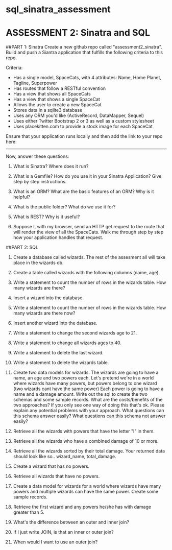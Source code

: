 sql_sinatra_assessment
======================
# ASSESSMENT 2: Sinatra and SQL


##PART 1: Sinatra
Create a new github repo called "assessment2_sinatra". Build and push a Siantra application that fulfills the following criteria to this repo.

Criteria:

  - Has a single model, SpaceCats, with 4 attributes: Name, Home Planet, Tagline, Superpower
  - Has routes that follow a RESTful convention
  - Has a view that shows all SpaceCats
  - Has a view that shows a single SpaceCat
  - Allows the user to create a new SpaceCat
  - Stores data in a sqlite3 database
  - Uses any ORM you'd like (ActiveRecord, DataMapper, Sequel)
  - Uses either Twitter Bootstrap 2 or 3 as well as a custom stylesheet
  - Uses placekitten.com to provide a stock image for each SpaceCat

Ensure that your application runs locally and then add the link to your repo here:

________________________________________________

Now, answer these questions:

1. What is Sinatra? Where does it run?

2. What is a Gemfile? How do you use it in your Sinatra Application? Give step by step instructions.

3. What is an ORM? What are the basic features of an ORM? Why is it helpful?

4. What is the public folder? What do we use it for?

5. What is REST? Why is it useful?

6. Suppose I, with my browser, send an HTTP get request to the route that will render the view of all the SpaceCats. Walk me through step by step how your application handles that request. 

##PART 2: SQL 
 
1. Create a database called wizards.
   The rest of the assesment all will take place in the wizards db.
 
2. Create a table called wizards with the following columns (name, age).
 
3. Write a statement to count the number of rows in the wizards table.  How many wizards are there?
 
4. Insert a wizard into the database.
 
5. Write a statement to count the number of rows in the wizards table.  How many wizards are there now?
 
6. Insert another wizard into the database.
 
7. Write a statement to change the second wizards age to 21.
 
8. Write a statement to change all wizards ages to 40.
 
9. Write a statement to delete the last wizard.
 
10. Write a statement to delete the wizards table.
 
11. Create two data models for wizards.  The wizards are going to have a name, an age and two powers each.  Let's pretend we're in a world where wizards have many powers, but powers belong to one wizard (two wizards cant have the same power)  Each power is going to have a name and a damage amount.  Write out the sql to create the two schemas and some sample records.  What are the costs/benefits of the two approaches?  If you only see one way of doing this that's ok.  Please explain any potential problems with your approach.  What questions can this schema answer easily?  What questions can this schema not answer easily?
 
12. Retrieve all the wizards with powers that have the letter "l" in them.
 
13. Retrieve all the wizards who have a combined damage of 10 or more.
 
14. Retrieve all the wizards sorted by their total damage.  Your returned data should look like so..
wizard_name, total_damage.
 
15. Create a wizard that has no powers.
 
16. Retrieve all wizards that have no powers.
 
17. Create a data model for wizards for a world where wizards have many powers and multiple wizards can have the same power. Create some sample records.
 
18. Retrieve the first wizard and any powers he/she has with damage greater than 5.
 
19. What's the difference between an outer and inner join?
 
20. If I just write JOIN, is that an inner or outer join?
 
21. When would I want to use an outer join?